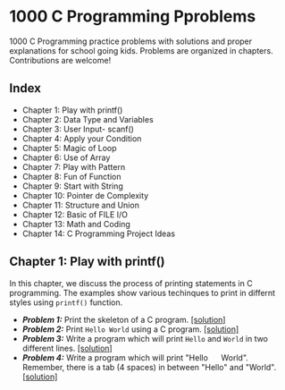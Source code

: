# 1000 C Programming Pproblems


1000 C Programming practice problems with solutions and proper explanations for school going kids. Problems are organized in chapters. Contributions are welcome!

## Index
- Chapter 1: Play with printf()
- Chapter 2: Data Type and Variables
- Chapter 3: User Input- scanf()
- Chapter 4: Apply your Condition
- Chapter 5: Magic of Loop
- Chapter 6: Use of Array
- Chapter 7: Play with Pattern
- Chapter 8: Fun of Function
- Chapter 9: Start with String
- Chapter 10: Pointer de Complexity
- Chapter 11: Structure and Union
- Chapter 12: Basic of FILE I/O
- Chapter 13: Math and Coding
- Chapter 14: C Programming Project Ideas



## Chapter 1: Play with printf()
In this chapter, we discuss the process of printing statements in C programming. The examples show various techinques to print in differnt styles using `printf()` function. 
- ***Problem 1:*** Print the skeleton of a C program. [[solution]](chapter-1/chapter-1-solution.md#probem-1)
- ***Problem 2:*** Print `Hello World` using a C program. [[solution]](chapter-1/chapter-1-solution.md#probem-2)
- ***Problem 3:*** Write a program which will print `Hello` and `World` in two different lines. [[solution]](chapter-1/chapter-1-solution.md#probem-3)
- ***Problem 4:*** Write a program which will print "Hello &nbsp;&nbsp;&nbsp;&nbsp; World". Remember, there is a tab (4 spaces) in between "Hello" and "World". [[solution]](chapter-1/chapter-1-solution.md#probem-4)